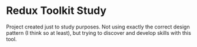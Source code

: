 # Redux Toolkit Study

Project created just to study purposes. Not using exactly the correct design pattern (I think so at least), but trying to discover and develop skills with this tool.

